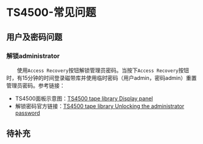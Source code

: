 # TS4500-常见问题

## 用户及密码问题
### 解锁administrator
&#8195;&#8195;使用`Access Recovery`按钮解锁管理员密码。当按下`Access Recovery`按钮时，有15分钟的时间登录磁带库并使用临时密码（用户admin，密码admin）重置管理员密码。参考链接：
- TS4500面板示意图：[TS4500 tape library Display panel](https://www.ibm.com/docs/en/ts4500-tape-library/1.8.0.3?topic=library-display-panel)
- 解锁密码官方链接：[TS4500 tape library Unlocking the administrator password](https://www.ibm.com/docs/en/ts4500-tape-library/1.8.0.3?topic=support-unlocking-administrator-password)

## 待补充